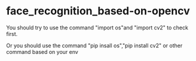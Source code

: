 # face_recognition_based-on-opencv

You should try to use the command "import os"and "import cv2" to check first.

Or you should use the command "pip insall os","pip install cv2" or other command based on your env
